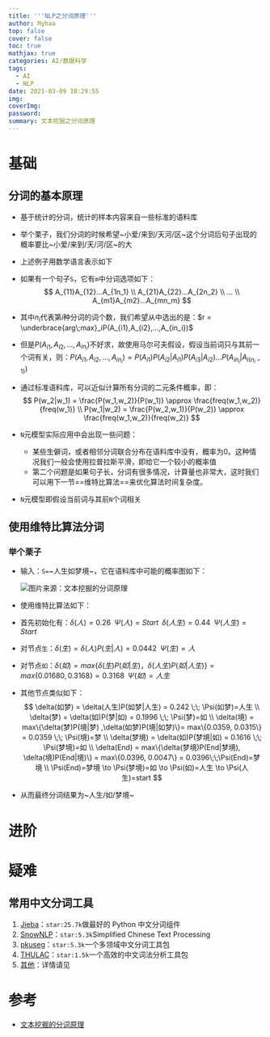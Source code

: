 ```yaml
---
title: '''NLP之分词原理'''
author: Myhaa
top: false
cover: false
toc: true
mathjax: true
categories: AI/数据科学
tags:
  - AI
  - NLP
date: 2021-03-09 10:29:55
img:
coverImg:
password:
summary: 文本挖掘之分词原理
---
```


# 基础

## 分词的基本原理

* 基于统计的分词，统计的样本内容来自一些标准的语料库

* 举个栗子，我们分词的时候希望~小爱/来到/天河/区~这个分词后句子出现的概率要比~小爱/来到/天/河/区~的大

* 上述例子用数学语言表示如下

* 如果有一个句子`S`，它有`m`中分词选项如下：
  $$
  A_{11}A_{12}...A_{1n_1}  \\
  A_{21}A_{22}...A_{2n_2}  \\
  ...  \\
  A_{m1}A_{m2}...A_{mn_m}
  $$

* 其中$n_i$代表第$i$种分词的词个数，我们希望从中选出的是：$r = \underbrace{arg\;max}_iP(A_{i1},A_{i2},...,A_{in_i})$

* 但是$P(A_{i1},A_{i2},...,A_{in_i})$不好求，故使用马尔可夫假设，假设当前词只与其前一个词有关，则：$P(A_{i1},A_{i2},...,A_{in_i}) = P(A_{i1})P(A_{i2}|A_{i1})P(A_{i3}|A_{i2})...P(A_{in_i}|A_{i(n_i-1)})$

* 通过标准语料库，可以近似计算所有分词的二元条件概率，即：
  $$
  P(w_2|w_1) = \frac{P(w_1,w_2)}{P(w_1)} \approx \frac{freq(w_1,w_2)}{freq(w_1)}  \\
  P(w_1|w_2) = \frac{P(w_2,w_1)}{P(w_2)} \approx \frac{freq(w_1,w_2)}{freq(w_2)}
  $$

* `N`元模型实际应用中会出现一些问题：

  * 某些生僻词，或者相邻分词联合分布在语料库中没有，概率为0。这种情况我们一般会使用拉普拉斯平滑，即给它一个较小的概率值
  * 第二个问题是如果句子长，分词有很多情况，计算量也非常大，这时我们可以用下一节==维特比算法==来优化算法时间复杂度。

* `N`元模型即假设当前词与其前`N`个词相关

## 使用维特比算法分词

### 举个栗子

* 输入：`S=`~人生如梦境~，它在语料库中可能的概率图如下：

  ![图片来源：文本挖掘的分词原理](https://images2015.cnblogs.com/blog/1042406/201704/1042406-20170407134342035-1966704661.png)

* 使用维特比算法如下：

* 首先初始化有：$\delta(人) = 0.26\;\;\Psi(人)=Start\;\;\delta(人生) = 0.44\;\;\Psi(人生)=Start$

* 对节点`生`：$\delta(生) = \delta(人)P(生|人) = 0.0442 \;\; \Psi(生)=人$

* 对节点`如`：$\delta(如) = max\{\delta(生)P(如|生)，\delta(人生)P(如|人生)\} = max\{0.01680, 0.3168\} = 0.3168 \;\; \Psi(如) = 人生$

* 其他节点类似如下：
  $$
  \delta(如梦) = \delta(人生)P(如梦|人生) = 0.242 \;\; \Psi(如梦)=人生  \\
  \delta(梦) = \delta(如)P(梦|如) = 0.1996 \;\; \Psi(梦)=如  \\
  \delta(境) = max\{\delta(梦)P(境|梦) ,\delta(如梦)P(境|如梦)\}= max\{0.0359, 0.0315\} = 0.0359 \;\; \Psi(境)=梦  \\
  \delta(梦境) = \delta(如)P(梦境|如) = 0.1616 \;\; \Psi(梦境)=如  \\
  \delta(End) = max\{\delta(梦境)P(End|梦境), \delta(境)P(End|境)\} = max\{0.0396, 0.0047\} = 0.0396\;\;\Psi(End)=梦境 \\
  \Psi(End)=梦境 \to \Psi(梦境)=如 \to \Psi(如)=人生 \to \Psi(人生)=start
  $$

* 从而最终分词结果为~人生/如/梦境~

# 进阶

# 疑难

## 常用中文分词工具

1. [Jieba](https://github.com/fxsjy/jieba)：`star:25.7k`做最好的 Python 中文分词组件
2. [SnowNLP](https://github.com/isnowfy/snownlp)：`star:5.3k`Simplified Chinese Text Processing
3. [pkuseg](https://github.com/lancopku/pkuseg-python)：`star:5.3k`一个多领域中文分词工具包
4. [THULAC](https://github.com/thunlp/THULAC-Python)：`star:1.5k`一个高效的中文词法分析工具包
5. [其他](https://www.52nlp.cn/python%e4%b8%ad%e6%96%87%e5%88%86%e8%af%8d%e5%b7%a5%e5%85%b7-%e5%90%88%e9%9b%86-%e5%88%86%e8%af%8d%e5%ae%89%e8%a3%85-%e5%88%86%e8%af%8d%e4%bd%bf%e7%94%a8-%e5%88%86%e8%af%8d%e6%b5%8b%e8%af%95)：详情请见

# 参考

* [文本挖掘的分词原理](https://www.cnblogs.com/pinard/p/6677078.html)


